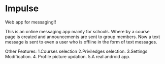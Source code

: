 # Impulse

Web app for messaging!!

This is an online messaging app mainly for schools. 
Where by a course page is created and announcements are sent to group members.
Now a text message is sent to even a user who is offline in the form of text messages.

Other Features:
1.Courses selection
2.Priviledges selection.
3.Settings Modification.
4. Profile picture updation.
5.A real android app.
